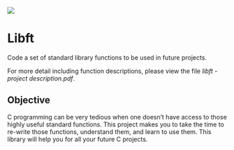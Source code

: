 ![](libft.PNG)

# Libft

Code a set of standard library functions to be used in future projects.

For more detail including function descriptions, please view the file *libft - project description.pdf*.

## Objective

C programming can be very tedious when one doesn’t have access to those highly useful
standard functions. This project makes you to take the time to re-write those functions,
understand them, and learn to use them. This library will help you for all your future C
projects.


